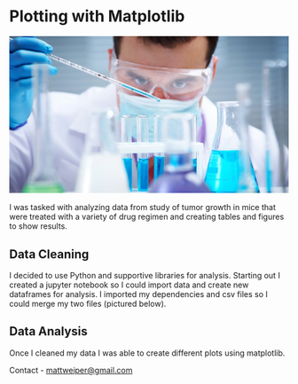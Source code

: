 # Plotting with Matplotlib

![Laboratory](Images/Laboratory.jpg)

I was tasked with analyzing data from study of tumor growth in mice that were treated with a variety of drug regimen and creating tables and figures to show results. 

## Data Cleaning

I decided to use Python and supportive libraries for analysis. Starting out I created a jupyter notebook so I could import data and create new dataframes for analysis. I imported my dependencies and csv files so I could merge my two files (pictured below). 


## Data Analysis

Once I cleaned my data I was able to create different plots using matplotlib.



Contact -
mattweiper@gmail.com
